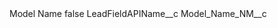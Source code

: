 <?xml version="1.0" encoding="UTF-8"?>
<CustomMetadata xmlns="http://soap.sforce.com/2006/04/metadata" xmlns:xsi="http://www.w3.org/2001/XMLSchema-instance" xmlns:xsd="http://www.w3.org/2001/XMLSchema">
    <label>Model Name</label>
    <protected>false</protected>
    <values>
        <field>LeadFieldAPIName__c</field>
        <value xsi:type="xsd:string">Model_Name_NM__c</value>
    </values>
</CustomMetadata>
